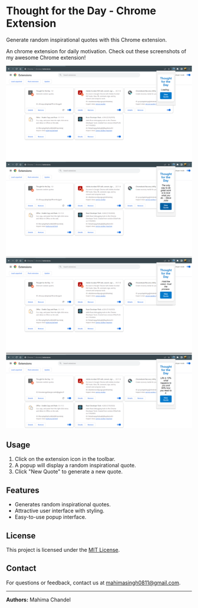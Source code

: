 # Thought for the Day - Chrome Extension

Generate random inspirational quotes with this Chrome extension.

An chrome extension for daily motivation.
Check out these screenshots of my awesome Chrome extension!

![images](images/img1.png)
![images](images/img2.png)
![images](images/img3.png)
![images](images/img6.png)

## Usage

1. Click on the extension icon in the toolbar.
2. A popup will display a random inspirational quote.
3. Click "New Quote" to generate a new quote.

## Features

- Generates random inspirational quotes.
- Attractive user interface with styling.
- Easy-to-use popup interface.

## License

This project is licensed under the [MIT License](LICENSE).

## Contact

For questions or feedback, contact us at mahimasingh0811@gmail.com.

---

**Authors:** Mahima Chandel
